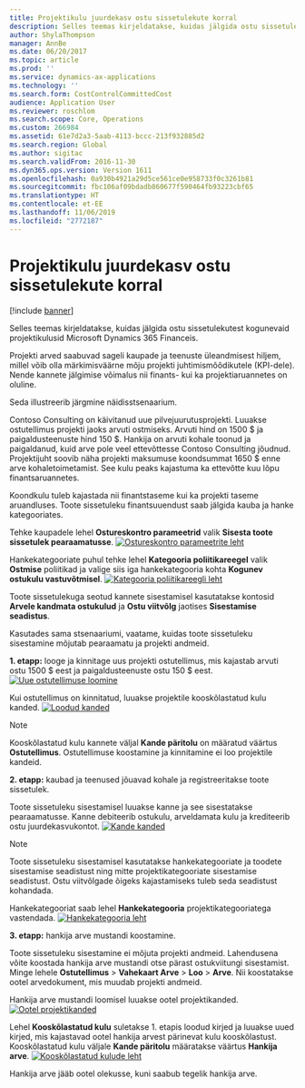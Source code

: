 ```yaml
---
title: Projektikulu juurdekasv ostu sissetulekute korral
description: Selles teemas kirjeldatakse, kuidas jälgida ostu sissetulekutest kogunevaid projektikulusid Microsoft Dynamics 365 Financeis.
author: ShylaThompson
manager: AnnBe
ms.date: 06/20/2017
ms.topic: article
ms.prod: ''
ms.service: dynamics-ax-applications
ms.technology: ''
ms.search.form: CostControlCommittedCost
audience: Application User
ms.reviewer: roschlom
ms.search.scope: Core, Operations
ms.custom: 266984
ms.assetid: 61e7d2a3-5aab-4113-bccc-213f932885d2
ms.search.region: Global
ms.author: sigitac
ms.search.validFrom: 2016-11-30
ms.dyn365.ops.version: Version 1611
ms.openlocfilehash: 0a930b4921a29d5ce561ce0e958733f0c3261b81
ms.sourcegitcommit: fbc106af09bdadb860677f590464fb93223cbf65
ms.translationtype: HT
ms.contentlocale: et-EE
ms.lasthandoff: 11/06/2019
ms.locfileid: "2772187"
---
```

# <a name="project-cost-accrual-on-purchase-receipts"></a>Projektikulu juurdekasv ostu sissetulekute korral

[!include [banner](../includes/banner.md)]

Selles teemas kirjeldatakse, kuidas jälgida ostu sissetulekutest kogunevaid projektikulusid Microsoft Dynamics 365 Financeis. 

Projekti arved saabuvad sageli kaupade ja teenuste üleandmisest hiljem, millel võib olla märkimisväärne mõju projekti juhtimismõõdikutele (KPI-dele). Nende kannete jälgimise võimalus nii finants- kui ka projektiaruannetes on oluline.

Seda illustreerib järgmine näidisstsenaarium. 

Contoso Consulting on käivitanud uue pilvejuurutusprojekti. Luuakse ostutellimus projekti jaoks arvuti ostmiseks. Arvuti hind on 1500 $ ja paigaldusteenuste hind 150 $. Hankija on arvuti kohale toonud ja paigaldanud, kuid arve pole veel ettevõttesse Contoso Consulting jõudnud. Projektijuht soovib näha projekti maksumuse koondsummat 1650 $ enne arve kohaletoimetamist. See kulu peaks kajastuma ka ettevõtte kuu lõpu finantsaruannetes. 

Koondkulu tuleb kajastada nii finantstaseme kui ka projekti taseme aruandluses. Toote sissetuleku finantsuuendust saab jälgida kauba ja hanke kategooriates. 

Tehke kaupadele lehel **Ostureskontro parameetrid** valik **Sisesta toote sissetulek pearaamatusse**.
[![Ostureskontro parameetrite leht](./media/accruals1-1024x409.png)](./media/accruals1.png) 

Hankekategooriate puhul tehke lehel **Kategooria poliitikareegel** valik **Ostmise** poliitikad ja valige siis iga hankekategooria kohta **Kogunev ostukulu vastuvõtmisel**.
[![Kategooria poliitikareegli leht](./media/accruals2-1024x569.png)](./media/accruals2.png) 

Toote sissetulekuga seotud kannete sisestamisel kasutatakse kontosid **Arvele kandmata ostukulud** ja **Ostu viitvõlg** jaotises **Sisestamise seadistus**.

Kasutades sama stsenaariumi, vaatame, kuidas toote sissetuleku sisestamine mõjutab pearaamatu ja projekti andmeid. 

**1. etapp:** looge ja kinnitage uus projekti ostutellimus, mis kajastab arvuti ostu 1500 $ eest ja paigaldusteenuste ostu 150 $ eest.
[![Uue ostutellimuse loomine](./media/accruals4-1024x497.png)](./media/accruals4.png) 

Kui ostutellimus on kinnitatud, luuakse projektile kooskõlastatud kulu kanded. 
[![Loodud kanded](./media/accruals5-1024x219.png)](./media/accruals5.png) 

> [!NOTE]
> Kooskõlastatud kulu kannete väljal **Kande päritolu** on määratud väärtus **Ostutellimus**. Ostutellimuse koostamine ja kinnitamine ei loo projektile kandeid. 

**2. etapp:** kaubad ja teenused jõuavad kohale ja registreeritakse toote sissetulek. 

Toote sissetuleku sisestamisel luuakse kanne ja see sisestatakse pearaamatusse. Kanne debiteerib ostukulu, arveldamata kulu ja krediteerib ostu juurdekasvukontot. 
[![Kande kanded](./media/accruals6-1024x214.png)](./media/accruals6.png)

> [!NOTE]
> Toote sissetuleku sisestamisel kasutatakse hankekategooriate ja toodete sisestamise seadistust ning mitte projektikategooriate sisestamise seadistust. Ostu viitvõlgade õigeks kajastamiseks tuleb seda seadistust kohandada. 

Hankekategooriat saab lehel **Hankekategooria** projektikategooriatega vastendada.
[![Hankekategooria leht](./media/accruals7-1024x390.png)](./media/accruals7.png)

**3. etapp:** hankija arve mustandi koostamine. 

Toote sissetuleku sisestamine ei mõjuta projekti andmeid. Lahendusena võite koostada hankija arve mustandi otse pärast ostukviitungi sisestamist. Minge lehele **Ostutellimus** &gt; **Vahekaart Arve** &gt; **Loo** &gt; **Arve**. Nii koostatakse ootel arvedokument, mis muudab projekti andmeid. 

Hankija arve mustandi loomisel luuakse ootel projektikanded. 
[![Ootel projektikanded](./media/accruals8-1024x225.png)](./media/accruals8.png) 

Lehel **Kooskõlastatud kulu** suletakse 1. etapis loodud kirjed ja luuakse uued kirjed, mis kajastavad ootel hankija arvest pärinevat kulu kooskõlastust. Kooskõlastatud kulu väljale **Kande päritolu** määratakse väärtus **Hankija arve**.
[![Kooskõlastatud kulude leht](./media/accruals9-1024x200.png)](./media/accruals9.png)

Hankija arve jääb ootel olekusse, kuni saabub tegelik hankija arve.



